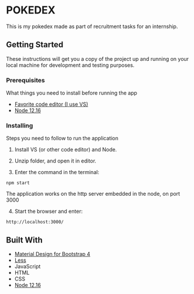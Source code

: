 # POKEDEX

This is my pokedex made as part of recruitment tasks for an internship.

## Getting Started

These instructions will get you a copy of the project up and running on your local machine for development and testing purposes.

### Prerequisites

What things you need to install before running the app

* [Favorite code editor (I use VS)](https://code.visualstudio.com/)
* [Node 12.16](https://nodejs.org/en/)

### Installing

Steps you need to follow to run the application

1. Install VS (or other code editor) and Node.

2. Unzip folder, and open it in editor.

3. Enter the command in the terminal:

```
npm start
```

The application works on the http server embedded in the node, on port 3000

4. Start the browser and enter:

```
http://localhost:3000/
```
## Built With

* [Material Design for Bootstrap 4](https://mdbootstrap.com/)
* [Less](http://lesscss.org/)
* JavaScript
* HTML
* CSS
* [Node 12.16](https://nodejs.org/en/)
